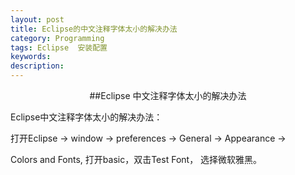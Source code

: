 ```yaml
---
layout: post
title: Eclipse的中文注释字体太小的解决办法
category: Programming
tags: Eclipse  安装配置
keywords: 
description: 
---
```



 <center>  
##Eclipse 中文注释字体太小的解决办法
 </center>  

Eclipse中文注释字体太小的解决办法：

打开Eclipse -> window -> preferences -> General -> Appearance -> 

Colors and Fonts,  打开basic，双击Test Font， 选择微软雅黑。


